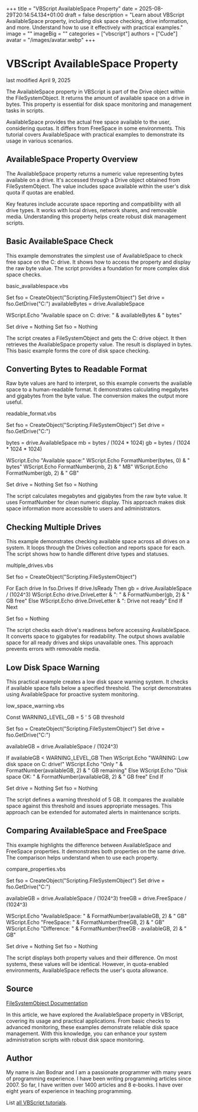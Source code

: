 +++
title = "VBScript AvailableSpace Property"
date = 2025-08-29T20:14:54.134+01:00
draft = false
description = "Learn about VBScript AvailableSpace property, including disk space checking, drive information, and more. Understand how to use it effectively with practical examples."
image = ""
imageBig = ""
categories = ["vbscript"]
authors = ["Cude"]
avatar = "/images/avatar.webp"
+++

# VBScript AvailableSpace Property

last modified April 9, 2025

The AvailableSpace property in VBScript is part of the
Drive object within the FileSystemObject. It returns
the amount of available space on a drive in bytes. This property is essential
for disk space monitoring and management tasks in scripts.

AvailableSpace provides the actual free space available to the user,
considering quotas. It differs from FreeSpace in some environments.
This tutorial covers AvailableSpace with practical examples to
demonstrate its usage in various scenarios.

## AvailableSpace Property Overview

The AvailableSpace property returns a numeric value representing
bytes available on a drive. It's accessed through a Drive object
obtained from FileSystemObject. The value includes space available
within the user's disk quota if quotas are enabled.

Key features include accurate space reporting and compatibility with all drive
types. It works with local drives, network shares, and removable media.
Understanding this property helps create robust disk management scripts.

## Basic AvailableSpace Check

This example demonstrates the simplest use of AvailableSpace to
check free space on the C: drive. It shows how to access the property and
display the raw byte value. The script provides a foundation for more complex
disk space checks.

basic_availablespace.vbs
  

Set fso = CreateObject("Scripting.FileSystemObject")
Set drive = fso.GetDrive("C:")
availableBytes = drive.AvailableSpace

WScript.Echo "Available space on C: drive: " &amp; availableBytes &amp; " bytes"

Set drive = Nothing
Set fso = Nothing

The script creates a FileSystemObject and gets the C: drive object.
It then retrieves the AvailableSpace property value. The result is
displayed in bytes. This basic example forms the core of disk space checking.

## Converting Bytes to Readable Format

Raw byte values are hard to interpret, so this example converts the available
space to a human-readable format. It demonstrates calculating megabytes and
gigabytes from the byte value. The conversion makes the output more useful.

readable_format.vbs
  

Set fso = CreateObject("Scripting.FileSystemObject")
Set drive = fso.GetDrive("C:")

bytes = drive.AvailableSpace
mb = bytes / (1024 * 1024)
gb = bytes / (1024 * 1024 * 1024)

WScript.Echo "Available space:"
WScript.Echo FormatNumber(bytes, 0) &amp; " bytes"
WScript.Echo FormatNumber(mb, 2) &amp; " MB"
WScript.Echo FormatNumber(gb, 2) &amp; " GB"

Set drive = Nothing
Set fso = Nothing

The script calculates megabytes and gigabytes from the raw byte value. It uses
FormatNumber for clean numeric display. This approach makes disk
space information more accessible to users and administrators.

## Checking Multiple Drives

This example demonstrates checking available space across all drives on a system.
It loops through the Drives collection and reports space for each.
The script shows how to handle different drive types and statuses.

multiple_drives.vbs
  

Set fso = CreateObject("Scripting.FileSystemObject")

For Each drive In fso.Drives
    If drive.IsReady Then
        gb = drive.AvailableSpace / (1024^3)
        WScript.Echo drive.DriveLetter &amp; ": " &amp; FormatNumber(gb, 2) &amp; " GB free"
    Else
        WScript.Echo drive.DriveLetter &amp; ": Drive not ready"
    End If
Next

Set fso = Nothing

The script checks each drive's readiness before accessing AvailableSpace.
It converts space to gigabytes for readability. The output shows available space
for all ready drives and skips unavailable ones. This approach prevents errors
with removable media.

## Low Disk Space Warning

This practical example creates a low disk space warning system. It checks if
available space falls below a specified threshold. The script demonstrates using
AvailableSpace for proactive system monitoring.

low_space_warning.vbs
  

Const WARNING_LEVEL_GB = 5 ' 5 GB threshold

Set fso = CreateObject("Scripting.FileSystemObject")
Set drive = fso.GetDrive("C:")

availableGB = drive.AvailableSpace / (1024^3)

If availableGB &lt; WARNING_LEVEL_GB Then
    WScript.Echo "WARNING: Low disk space on C: drive!"
    WScript.Echo "Only " &amp; FormatNumber(availableGB, 2) &amp; " GB remaining"
Else
    WScript.Echo "Disk space OK: " &amp; FormatNumber(availableGB, 2) &amp; " GB free"
End If

Set drive = Nothing
Set fso = Nothing

The script defines a warning threshold of 5 GB. It compares the available space
against this threshold and issues appropriate messages. This approach can be
extended for automated alerts in maintenance scripts.

## Comparing AvailableSpace and FreeSpace

This example highlights the difference between AvailableSpace and
FreeSpace properties. It demonstrates both properties on the same
drive. The comparison helps understand when to use each property.

compare_properties.vbs
  

Set fso = CreateObject("Scripting.FileSystemObject")
Set drive = fso.GetDrive("C:")

availableGB = drive.AvailableSpace / (1024^3)
freeGB = drive.FreeSpace / (1024^3)

WScript.Echo "AvailableSpace: " &amp; FormatNumber(availableGB, 2) &amp; " GB"
WScript.Echo "FreeSpace: " &amp; FormatNumber(freeGB, 2) &amp; " GB"
WScript.Echo "Difference: " &amp; FormatNumber(freeGB - availableGB, 2) &amp; " GB"

Set drive = Nothing
Set fso = Nothing

The script displays both property values and their difference. On most systems,
these values will be identical. However, in quota-enabled environments,
AvailableSpace reflects the user's quota allowance.

## Source

[FileSystemObject Documentation](https://learn.microsoft.com/en-us/previous-versions/windows/internet-explorer/ie-developer/scripting-articles/6kxy1a51(v=vs.84))

In this article, we have explored the AvailableSpace property in
VBScript, covering its usage and practical applications. From basic checks to
advanced monitoring, these examples demonstrate reliable disk space management.
With this knowledge, you can enhance your system administration scripts with
robust disk space monitoring.

## Author

My name is Jan Bodnar and I am a passionate programmer with many years of
programming experience. I have been writing programming articles since 2007. So
far, I have written over 1400 articles and 8 e-books. I have over eight years of
experience in teaching programming.

List [all VBScript tutorials](/vbscript/).